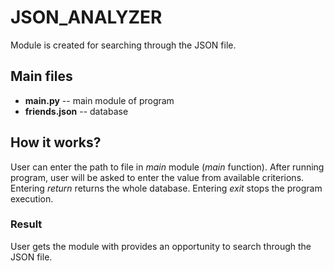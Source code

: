 # JSON_ANALYZER

Module is created for searching through the JSON file.

## Main files

- **main.py** -- main module of program
- **friends.json** -- database

## How it works?

User can enter the path to file in _main_ module (_main_ function). After running program, user will be asked to enter the value from available criterions.
Entering _return_ returns the whole database.
Entering _exit_ stops the program execution.

### Result

User gets the module with provides an opportunity to search through the JSON file.
